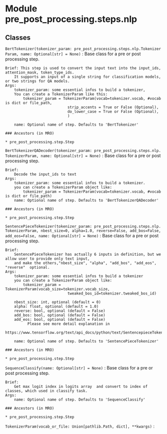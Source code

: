 Module pre_post_processing.steps.nlp
====================================

Classes
-------

`BertTokenizer(tokenizer_param: pre_post_processing.steps.nlp.TokenizerParam, name: Optional[str] = None)`
:   Base class for a pre or post processing step.
    
    Brief: This step is used to convert the input text into the input_ids, attention_mask, token_type_ids.
        It supports an input of a single string for classification models, or two strings for QA models.
    Args:
        tokenizer_param: some essential infos to build a tokenizer,
        You can create a TokenizerParam like this:
            tokenizer_param = TokenizerParam(vocab=tokenizer.vocab, #vocab is dict or file_path,
                                strip_accents = True or False (Optional),
                                do_lower_case = True or False (Optional),
                                )
    
        name: Optional name of step. Defaults to 'BertTokenizer'

    ### Ancestors (in MRO)

    * pre_post_processing.step.Step

`BertTokenizerQADecoder(tokenizer_param: pre_post_processing.steps.nlp.TokenizerParam, name: Optional[str] = None)`
:   Base class for a pre or post processing step.
    
    Brief:
        Decode the input_ids to text
    Args:
        tokenizer_param: some essential infos to build a tokenizer.
        you can create a TokenizerParam object like:
            tokenizer_param = TokenizerParam(vocab=tokenizer.vocab, #vocab is dict or file_path)
        name: Optional name of step. Defaults to 'BertTokenizerQADecoder'

    ### Ancestors (in MRO)

    * pre_post_processing.step.Step

`SentencePieceTokenizer(tokenizer_param: pre_post_processing.steps.nlp.TokenizerParam, nbest_size=0, alpha=1.0, reverse=False, add_bos=False, add_eos=False, name: Optional[str] = None)`
:   Base class for a pre or post processing step.
    
    Brief:
        SentencePieceTokenizer has actually 6 inputs in definition, but we allow user to provide only text input,
        and make the others,"nbest_size", "alpha", "add_bos", "add_eos", "reverse"  optional.
    Args:
        tokenizer_param: some essential infos to build a tokenizer
        you can create a TokenizerParam object like:
            tokenizer_param = TokenizerParam(vocab_size=tokenizer.vocab_size,
                                tweaked_bos_id=tokenizer.tweaked_bos_id)
    
        nbest_size: int, optional (default = 0)
        alpha: float, optional (default = 1.0)
        reverse: bool, optional (default = False)
        add_bos: bool, optional (default = False)
        add_eos: bool, optional (default = False)
              Please see more detail explanation in 
              https://www.tensorflow.org/text/api_docs/python/text/SentencepieceTokenizer#args
    
        name: Optional name of step. Defaults to 'SentencePieceTokenizer'

    ### Ancestors (in MRO)

    * pre_post_processing.step.Step

`SequenceClassify(name: Optional[str] = None)`
:   Base class for a pre or post processing step.
    
    Brief:
        Get max logit index in logits array  and convert to index of classes, which used in classify task.
    Args:
        name: Optional name of step. Defaults to 'SequenceClassify'

    ### Ancestors (in MRO)

    * pre_post_processing.step.Step

`TokenizerParam(vocab_or_file: Union[pathlib.Path, dict], **kwargs)`
:
